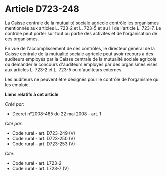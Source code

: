 # Article D723-248

La Caisse centrale de la mutualité sociale agricole contrôle les organismes mentionnés aux articles L. 723-2 et L. 723-5 et
au III de l'article L. 723-7. Le contrôle peut porter sur tout ou partie des activités et de l'organisation de ces
organismes. 

En vue de l'accomplissement de ces contrôles, le directeur général de la Caisse centrale de la mutualité sociale agricole
peut avoir recours à des auditeurs employés par la Caisse centrale de la mutualité sociale agricole ou demander le concours
d'auditeurs employés par des organismes visés aux articles L. 723-2 et L. 723-5 ou d'auditeurs externes. 

Les auditeurs ne peuvent être désignés pour le contrôle de l'organisme qui les emploie.

**Liens relatifs à cet article**

_Créé par_:

  - Décret n°2008-485 du 22 mai 2008 - art. 1

_Cité par_:

  - Code rural - art. D723-249 (V)
  - Code rural - art. D723-250 (V)
  - Code rural - art. D723-253 (V)

_Cite_:

  - Code rural - art. L723-2
  - Code rural - art. L723-7 (V)
